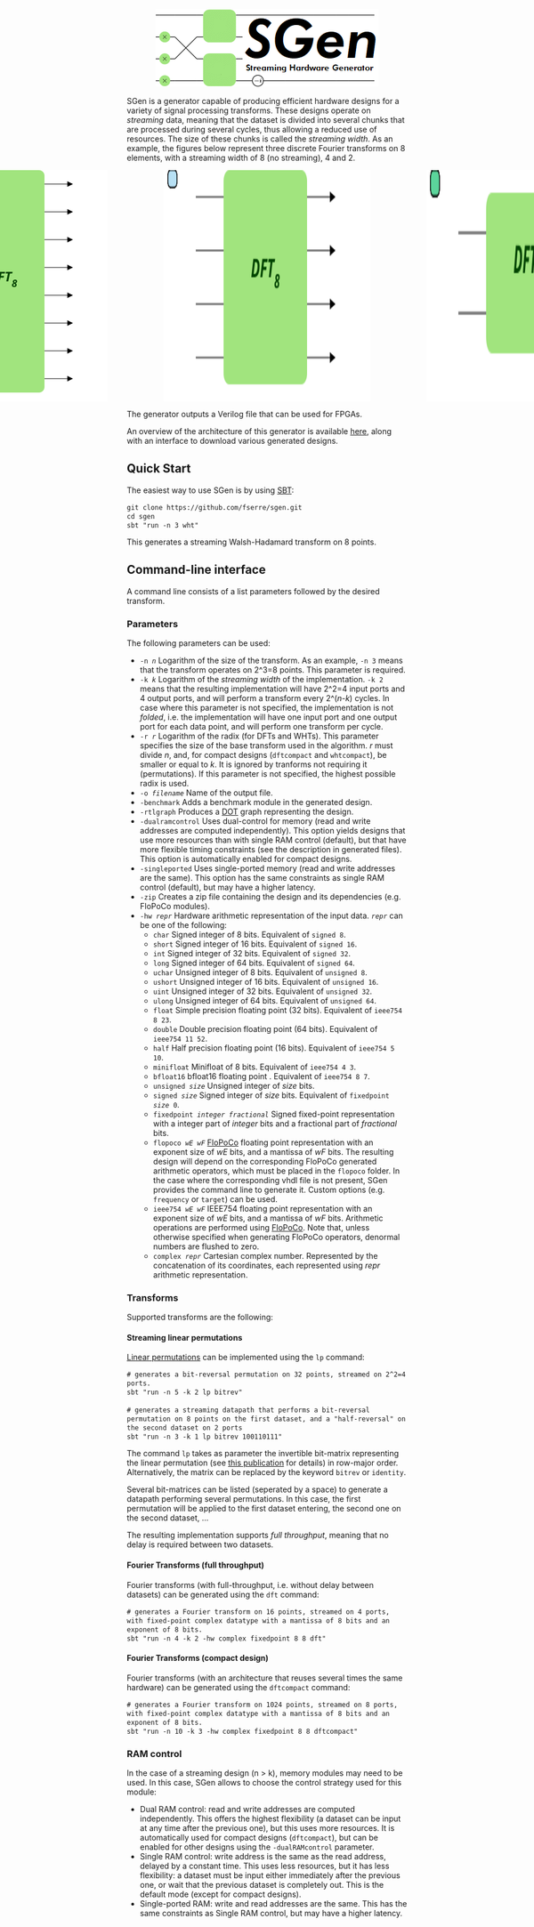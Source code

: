 <p align="center">
<img src="img/sgen.png" alt="SGen"/>
</p>

SGen is a generator capable of producing efficient hardware designs for a variety of signal processing transforms. These designs operate on *streaming* data, meaning that the dataset is divided into several chunks that are processed during several cycles, thus allowing a reduced use of resources. The size of these chunks is called the *streaming width*. As an example, the figures below represent three discrete Fourier transforms on 8 elements, with a streaming width of 8 (no streaming), 4 and 2.

<p style="display: flex;justify-content: center;" align="center">
<img src="img/dft8basic.svg" alt="Iterative Cooley-Tukey FFT on 8 points." style="padding: 0 50px;"/>
<img src="img/dft8s4basic.svg" alt="Iterative Cooley-Tukey FFT on 8 points, streamed with a streaming width of 4." style="padding: 0 50px;"/>
<img src="img/dft8s2basic.svg" alt="Iterative Cooley-Tukey FFT on 8 points, streamed with a streaming width of 2." style="padding: 0 50px;"/>
</p>

The generator outputs a Verilog file that can be used for FPGAs.

An overview of the architecture of this generator is available [here](https://acl.inf.ethz.ch/research/hardware), along with an interface to download various generated designs.

## Quick Start
The easiest way to use SGen is by using [SBT](https://www.scala-sbt.org/):

```
git clone https://github.com/fserre/sgen.git
cd sgen
sbt "run -n 3 wht"
```

This generates a streaming Walsh-Hadamard transform on 8 points.

## Command-line interface
A command line consists of a list parameters followed by the desired transform. 

### Parameters
The following parameters can be used:
* `-n `*`n`* Logarithm of the size of the transform. As an example, `-n 3` means that the transform operates on 2^3=8 points. This parameter is required.
* `-k `*`k`* Logarithm of the *streaming width* of the implementation. `-k 2` means that the resulting implementation will have 2^2=4 input ports and 4 output ports, and will perform a transform every 2^(*n*-*k*) cycles. In case where this parameter is not specified, the implementation is not *folded*, i.e. the implementation will have one input port and one output port for each data point, and will perform one transform per cycle.  
* `-r `*`r`* Logarithm of the radix (for DFTs and WHTs). This parameter specifies the size of the base transform used in the algorithm. *r* must divide *n*, and, for compact designs (`dftcompact` and `whtcompact`), be smaller or equal to *k*. It is ignored by tranforms not requiring it (permutations). If this parameter is not specified, the highest possible radix is used.
* `-o `*`filename`* Name of the output file.
* `-benchmark` Adds a benchmark module in the generated design.
* `-rtlgraph` Produces a [DOT](https://en.wikipedia.org/wiki/DOT_(graph_description_language)) graph representing the design.
* `-dualramcontrol` Uses dual-control for memory (read and write addresses are computed independently). This option yields designs that use more resources than with single RAM control (default), but that have more flexible timing constraints (see the description in generated files). This option is automatically enabled for compact designs.
* `-singleported` Uses single-ported memory (read and write addresses are the same). This option has the same constraints as single RAM control (default), but may have a higher latency.
* `-zip` Creates a zip file containing the design and its dependencies (e.g. FloPoCo modules). 
* `-hw `*`repr`* Hardware arithmetic representation of the input data. *`repr`* can be one of the following:
  * `char` Signed integer of 8 bits. Equivalent of `signed 8`.
  * `short` Signed integer of 16 bits. Equivalent of `signed 16`.
  * `int` Signed integer of 32 bits. Equivalent of `signed 32`.
  * `long` Signed integer of 64 bits. Equivalent of `signed 64`.
  * `uchar` Unsigned integer of 8 bits. Equivalent of `unsigned 8`.
  * `ushort` Unsigned integer of 16 bits. Equivalent of `unsigned 16`.
  * `uint` Unsigned integer of 32 bits. Equivalent of `unsigned 32`.
  * `ulong` Unsigned integer of 64 bits. Equivalent of `unsigned 64`.
  * `float` Simple precision floating point (32 bits). Equivalent of `ieee754 8 23`.
  * `double` Double precision floating point (64 bits). Equivalent of `ieee754 11 52`.
  * `half` Half precision floating point (16 bits). Equivalent of `ieee754 5 10`.
  * `minifloat` Minifloat of 8 bits. Equivalent of `ieee754 4 3`.
  * `bfloat16` bfloat16 floating point . Equivalent of `ieee754 8 7`.
  * `unsigned `*`size`* Unsigned integer of *size* bits.
  * `signed `*`size`* Signed integer of *size* bits. Equivalent of `fixedpoint `*`size`*` 0`.
  * `fixedpoint `*`integer fractional`* Signed fixed-point representation with a integer part of *integer* bits and a fractional part of *fractional* bits.
  * `flopoco `*`wE wF`* [FloPoCo](http://flopoco.gforge.inria.fr/) floating point representation with an exponent size of *wE* bits, and a mantissa of *wF* bits. The resulting design will depend on the corresponding FloPoCo generated arithmetic operators, which must be placed in the `flopoco` folder. In the case where the corresponding vhdl file is not present, SGen provides the command line to generate it. Custom options (e.g. `frequency` or `target`) can be used.
  * `ieee754 `*`wE wF`* IEEE754 floating point representation with an exponent size of *wE* bits, and a mantissa of *wF* bits. Arithmetic operations are performed using [FloPoCo](http://flopoco.gforge.inria.fr/). Note that, unless otherwise specified when generating FloPoCo operators, denormal numbers are flushed to zero.
  * `complex `*`repr`* Cartesian complex number. Represented by the concatenation of its coordinates, each represented using *repr* arithmetic representation.
  
### Transforms
Supported transforms are the following:
#### Streaming linear permutations
[Linear permutations](https://acl.inf.ethz.ch/research/hardware/perms/) can be implemented using the `lp` command:
```
# generates a bit-reversal permutation on 32 points, streamed on 2^2=4 ports.
sbt "run -n 5 -k 2 lp bitrev"

# generates a streaming datapath that performs a bit-reversal permutation on 8 points on the first dataset, and a "half-reversal" on the second dataset on 2 ports
sbt "run -n 3 -k 1 lp bitrev 100110111"
```
The command `lp` takes as parameter the invertible bit-matrix representing the linear permutation (see [this publication](https://fserre.github.io/publications/pdfs/fpga2016.pdf) for details) in row-major order. Alternatively, the matrix can be replaced by the keyword `bitrev` or `identity`.

Several bit-matrices can be listed (seperated by a space) to generate a datapath performing several permutations. In this case, the first permutation will be applied to the first dataset entering, the second one on the second dataset, ...

The resulting implementation supports *full throughput*, meaning that no delay is required between two datasets.

#### Fourier Transforms (full throughput)
Fourier transforms (with full-throughput, i.e. without delay between datasets) can be generated using the `dft` command:
```
# generates a Fourier transform on 16 points, streamed on 4 ports, with fixed-point complex datatype with a mantissa of 8 bits and an exponent of 8 bits.
sbt "run -n 4 -k 2 -hw complex fixedpoint 8 8 dft"
```

#### Fourier Transforms (compact design)
Fourier transforms (with an architecture that reuses several times the same hardware) can be generated using the `dftcompact` command:
```
# generates a Fourier transform on 1024 points, streamed on 8 ports, with fixed-point complex datatype with a mantissa of 8 bits and an exponent of 8 bits.
sbt "run -n 10 -k 3 -hw complex fixedpoint 8 8 dftcompact"
```

### RAM control
In the case of a streaming design (n > k), memory modules may need to be used. In this case, SGen allows to choose the control strategy used for this module:
* Dual RAM control: read and write addresses are computed independently. This offers the highest flexibility (a dataset can be input at any time after the previous one), but this uses more resources. It is automatically used for compact designs (`dftcompact`), but can be enabled for other designs using the `-dualRAMcontrol` parameter.
* Single RAM control: write address is the same as the read address, delayed by a constant time. This uses less resources, but it has less flexibility: a dataset must be input either immediately after the previous one, or wait that the previous dataset is completely out. This is the default mode (except for compact designs).
* Single-ported RAM: write and read addresses are the same. This has the same constraints as Single RAM control, but may have a higher latency.
